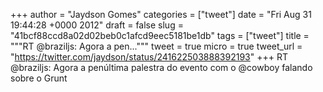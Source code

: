 
+++
author = "Jaydson Gomes"
categories = ["tweet"]
date = "Fri Aug 31 19:44:28 +0000 2012"
draft = false
slug = "41bcf88ccd8a02d02beb0c1afcd9eec5181be1db"
tags = ["tweet"]
title = """RT @braziljs: Agora a pen..."""
tweet = true
micro = true
tweet_url = "https://twitter.com/jaydson/status/241622503888392193"
+++
RT @braziljs: Agora a penúltima palestra do evento com o @cowboy falando sobre o Grunt
